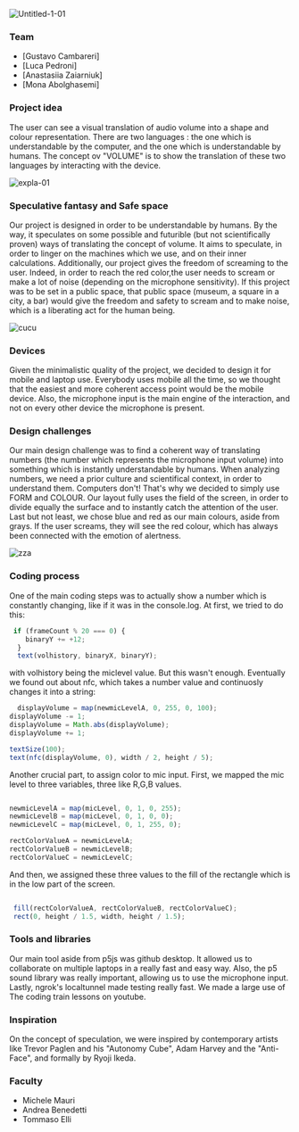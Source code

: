 ![Untitled-1-01](https://user-images.githubusercontent.com/102153316/213498660-7cba2b38-16d4-47e5-98b7-f7f39d9fc58b.jpg)

### Team

* [Gustavo Cambareri]
* [Luca Pedroni]
* [Anastasiia Zaiarniuk]
* [Mona Abolghasemi]

### Project idea

The user can see a visual translation of audio volume into a shape and colour representation. There are two languages : the one which is understandable by the computer, and the one which is understandable by humans. The concept ov "VOLUME" is to show the translation of these two languages by interacting with the device.

![expla-01](https://user-images.githubusercontent.com/102153316/213514998-571ccc4f-f8f7-47d4-8fd5-05ec352d6951.jpg)

### Speculative fantasy and Safe space

Our project is designed in order to be understandable by humans. By the way, it speculates on some possible and futurible (but not scientifically proven) ways of translating the concept of volume. It aims to speculate, in order to linger on the  machines which we use, and on their inner calculations.
Additionally, our project gives the freedom of screaming to the user. Indeed, in order to reach the red color,the user needs to scream or make a lot of noise (depending on the microphone sensitivity). If this project was to be set in a public space, that public space (museum, a square in a city, a bar) would give the freedom and safety to scream and to make noise, which is a liberating act for the human being.

![cucu](https://user-images.githubusercontent.com/102153316/213518280-4b846f5d-5e54-4ebe-bf17-207ef9440158.jpg)


### Devices

Given the minimalistic quality of the project, we decided to design it for mobile and laptop use. Everybody uses mobile all the time, so we thought that the easiest and more coherent access point would be the mobile device. Also, the microphone input is the main engine of the interaction, and not on every other device the microphone is present.


### Design challenges

Our main design challenge was to find a coherent way of translating numbers (the number which represents the microphone input volume) into something which is instantly understandable by humans. When analyzing numbers, we need a prior culture and scientifical context, in order to understand them. Computers don't! That's why we decided to simply use FORM and COLOUR.
Our layout fully uses the field of the screen, in order to divide equally the surface and to instantly catch the attention of the user.
Last but not least, we chose blue and red as our main colours, aside from grays. If the user screams, they will see the red colour, which has always been connected with the emotion of alertness.

![zza](https://user-images.githubusercontent.com/102153316/213520124-6a5661b2-849c-47b9-b325-241ac7ae1df9.jpg)


### Coding process

One of the main coding steps was to actually show a number which is constantly changing, like if it was in the console.log. At first, we tried to do this:

```js
 if (frameCount % 20 === 0) {
    binaryY += +12;
  }
  text(volhistory, binaryX, binaryY);
  ```
  
  with volhistory being the miclevel value. But this wasn't enough. Eventually we found out about nfc, which takes a number value and continuosly changes it into a string:
  
  ```js
    displayVolume = map(newmicLevelA, 0, 255, 0, 100);
  displayVolume -= 1;
  displayVolume = Math.abs(displayVolume);
  displayVolume += 1;

  textSize(100);
  text(nfc(displayVolume, 0), width / 2, height / 5);
  ```
  
  Another crucial part, to assign color to mic input. First, we mapped the mic level to three variables, three like R,G,B values.
  
  ```js
  
  newmicLevelA = map(micLevel, 0, 1, 0, 255);
  newmicLevelB = map(micLevel, 0, 1, 0, 0);
  newmicLevelC = map(micLevel, 0, 1, 255, 0);
  
  rectColorValueA = newmicLevelA;
  rectColorValueB = newmicLevelB;
  rectColorValueC = newmicLevelC;
  ```
    
  And then, we assigned these three values to the fill of the rectangle which is in the low part of the screen.

 ```js
 
  fill(rectColorValueA, rectColorValueB, rectColorValueC);
  rect(0, height / 1.5, width, height / 1.5);
  ```
  
  ### Tools and libraries
  
  Our main tool aside from p5js was github desktop. It allowed us to collaborate on multiple laptops in a really fast and easy way. Also, the p5 sound library was really important, allowing us to use the microphone input. Lastly, ngrok's localtunnel made testing really fast. We made a large use of The coding train lessons on youtube.
  
  ### Inspiration
  
  On the concept of speculation, we were inspired by contemporary artists like Trevor Paglen and his "Autonomy Cube", Adam Harvey and the "Anti-Face", and formally by Ryoji Ikeda. 
  
  ### Faculty

* Michele Mauri
* Andrea Benedetti
* Tommaso Elli
